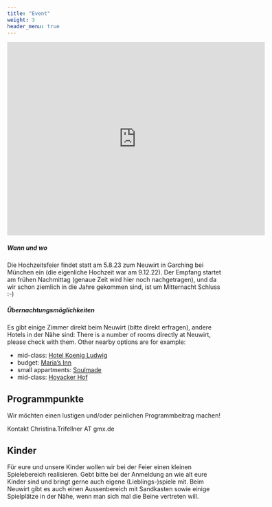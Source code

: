 ```yaml
---
title: "Event"
weight: 3
header_menu: true
---
```


<iframe src="https://www.google.com/maps/embed?pb=!1m18!1m12!1m3!1d789.8696800057604!2d11.651231336258036!3d48.249088580424086!2m3!1f0!2f0!3f0!3m2!1i1024!2i768!4f13.1!3m3!1m2!1s0x479e72fe3591d3cf%3A0xfc7cc93ae8549014!2sGasthof%20Neuwirt%20Eventlocation%20Garching%20b.%20M%C3%BCnchen!5e0!3m2!1sde!2sde!4v1674384998033!5m2!1sde!2sde" width="600" height="450" style="border:0;" allowfullscreen="" loading="lazy" referrerpolicy="no-referrer-when-downgrade"></iframe>

##### Wann und wo

Die Hochzeitsfeier findet statt am 5.8.23 zum Neuwirt in Garching bei München ein (die eigenliche Hochzeit war am 9.12.22). Der Empfang startet am frühen Nachmittag (genaue Zeit wird hier noch nachgetragen), und da wir schon ziemlich in die Jahre gekommen sind, ist um Mitternacht Schluss :-)



##### Übernachtungsmöglichkeiten

Es gibt einige Zimmer direkt beim Neuwirt (bitte direkt erfragen), andere Hotels in der Nähe sind: There is a number of rooms directly at Neuwirt, please check with them. Other nearby options are for example:

* mid-class: [Hotel Koenig Ludwig](https://hkl.de/)
* budget: [Maria’s Inn](https://www.marias-inn.com/de)
* small appartments: [Soulmade](https://soulmade.me/)
* mid-class: [Hoyacker Hof](https://www.hoyackerhof.de/en/home/)


## Programmpunkte

Wir möchten einen lustigen und/oder peinlichen Programmbeitrag machen!


Kontakt
Christina.Trifellner AT gmx.de

## Kinder

Für eure und unsere Kinder wollen wir bei der Feier einen kleinen Spielebereich realisieren. Gebt bitte bei der Anmeldung an wie alt eure Kinder sind
und bringt gerne auch eigene (Lieblings-)spiele mit.
Beim Neuwirt gibt es auch einen Aussenbereich mit Sandkasten sowie einige Spielplätze in der Nähe, wenn man sich mal die Beine vertreten will.

